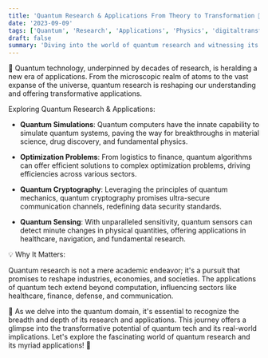 ```yaml
---
title: 'Quantum Research & Applications From Theory to Transformation 🔬'
date: '2023-09-09'
tags: ['Quantum', 'Research', 'Applications', 'Physics', 'digitaltransformation']
draft: false
summary: 'Diving into the world of quantum research and witnessing its transformative applications across sectors!'
---
```


🔬 Quantum technology, underpinned by decades of research, is heralding a new era of applications. From the microscopic realm of atoms to the vast expanse of the universe, quantum research is reshaping our understanding and offering transformative applications.

Exploring Quantum Research & Applications:

- **Quantum Simulations**: Quantum computers have the innate capability to simulate quantum systems, paving the way for breakthroughs in material science, drug discovery, and fundamental physics.

- **Optimization Problems**: From logistics to finance, quantum algorithms can offer efficient solutions to complex optimization problems, driving efficiencies across various sectors.

- **Quantum Cryptography**: Leveraging the principles of quantum mechanics, quantum cryptography promises ultra-secure communication channels, redefining data security standards.

- **Quantum Sensing**: With unparalleled sensitivity, quantum sensors can detect minute changes in physical quantities, offering applications in healthcare, navigation, and fundamental research.

💡 Why It Matters:

Quantum research is not a mere academic endeavor; it's a pursuit that promises to reshape industries, economies, and societies. The applications of quantum tech extend beyond computation, influencing sectors like healthcare, finance, defense, and communication.

🚀 As we delve into the quantum domain, it's essential to recognize the breadth and depth of its research and applications. This journey offers a glimpse into the transformative potential of quantum tech and its real-world implications. Let's explore the fascinating world of quantum research and its myriad applications! 🌌
